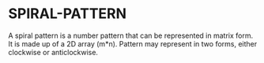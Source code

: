 # SPIRAL-PATTERN
A spiral pattern is a number pattern that can be represented in matrix form. It is made up of a 2D array (m*n). Pattern may represent in two forms, either clockwise or anticlockwise.
